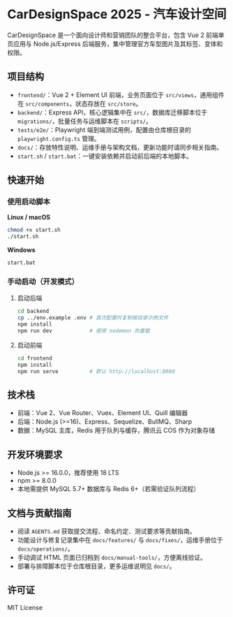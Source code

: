 # CarDesignSpace 2025 - 汽车设计空间

CarDesignSpace 是一个面向设计师和营销团队的整合平台，包含 Vue 2 前端单页应用与 Node.js/Express 后端服务，集中管理官方车型图片及其标签、变体和权限。

## 项目结构
- `frontend/`：Vue 2 + Element UI 前端，业务页面位于 `src/views`，通用组件在 `src/components`，状态存放在 `src/store`。
- `backend/`：Express API，核心逻辑集中在 `src/`，数据库迁移脚本位于 `migrations/`，批量任务与运维脚本在 `scripts/`。
- `tests/e2e/`：Playwright 端到端测试用例，配置由仓库根目录的 `playwright.config.ts` 管理。
- `docs/`：存放特性说明、运维手册与架构文档，更新功能时请同步相关指南。
- `start.sh` / `start.bat`：一键安装依赖并启动前后端的本地脚本。

## 快速开始
### 使用启动脚本
**Linux / macOS**
```bash
chmod +x start.sh
./start.sh
```

**Windows**
```batch
start.bat
```

### 手动启动（开发模式）
1. 启动后端
   ```bash
   cd backend
   cp ../env.example .env # 首次配置时复制根目录示例文件
   npm install
   npm run dev            # 使用 nodemon 热重载
   ```

2. 启动前端
   ```bash
   cd frontend
   npm install
   npm run serve          # 默认 http://localhost:8080
   ```

## 技术栈
- 前端：Vue 2、Vue Router、Vuex、Element UI、Quill 编辑器
- 后端：Node.js (>=16)、Express、Sequelize、BullMQ、Sharp
- 数据：MySQL 主库，Redis 用于队列与缓存，腾讯云 COS 作为对象存储

## 开发环境要求
- Node.js >= 16.0.0，推荐使用 18 LTS
- npm >= 8.0.0
- 本地需提供 MySQL 5.7+ 数据库与 Redis 6+（若需验证队列流程）

## 文档与贡献指南
- 阅读 `AGENTS.md` 获取提交流程、命名约定、测试要求等贡献指南。
- 功能设计与修复记录集中在 `docs/features/` 与 `docs/fixes/`，运维手册位于 `docs/operations/`。
- 手动调试 HTML 页面已归档到 `docs/manual-tools/`，方便离线验证。
- 部署与排障脚本位于仓库根目录，更多运维说明见 `docs/`。

## 许可证
MIT License

